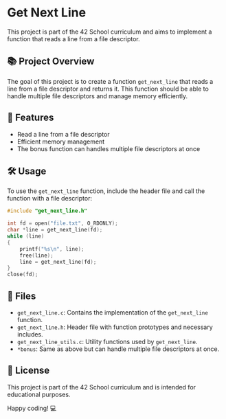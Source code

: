 # Get Next Line

This project is part of the 42 School curriculum and aims to implement a function that reads a line from a file descriptor.

## 📚 Project Overview

The goal of this project is to create a function `get_next_line` that reads a line from a file descriptor and returns it. This function should be able to handle multiple file descriptors and manage memory efficiently.

## 🚀 Features

- Read a line from a file descriptor
- Efficient memory management
- The bonus function can handles multiple file descriptors at once

## 🛠️ Usage

To use the `get_next_line` function, include the header file and call the function with a file descriptor:

```c
#include "get_next_line.h"

int fd = open("file.txt", O_RDONLY);
char *line = get_next_line(fd);
while (line)
{
	printf("%s\n", line);
	free(line);
	line = get_next_line(fd);
}
close(fd);
```

## 📁 Files

- `get_next_line.c`: Contains the implementation of the `get_next_line` function.
- `get_next_line.h`: Header file with function prototypes and necessary includes.
- `get_next_line_utils.c`: Utility functions used by `get_next_line`.
- `*bonus`: Same as above but can handle multiple file descriptors at once.

## 📝 License

This project is part of the 42 School curriculum and is intended for educational purposes.

Happy coding! 💻